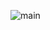 ![main](https://github.com/Crois-sant/.github/assets/86578246/089d1dec-e09e-445c-9d84-3d1dedb98d00)
